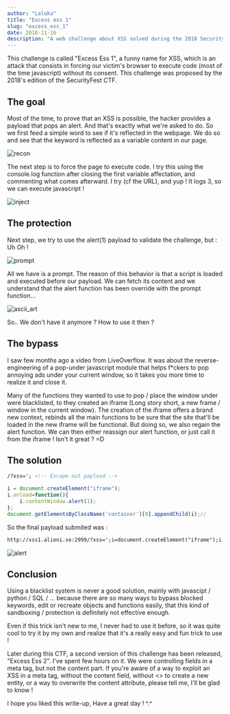 ```yaml
---
author: "Laluka"
title: "Excess ess 1"
slug: "excess_ess_1"
date: 2018-11-16
description: "A web challenge about XSS solved during the 2018 SecurityFest CTF. It's all about finding a bypass in order to execute the 'removed' function alert."
---
```


This challenge is called "Excess Ess 1", a funny name for XSS, which is an attack that consists in forcing our victim's browser to execute code (most of the time javascript) without its consent. This challenge was proposed by the 2018's edition of the SecurityFest CTF.

## The goal
Most of the time, to prove that an XSS is possible, the hacker provides a payload that pops an alert. And that's exactly what we're asked to do. So we first feed a simple word to see if it's reflected in the webpage. We do so and see that the keyword is reflected as a variable content in our page.

<img class="img_100" src="/writeups/security_fest/recon.png" alt="recon" >

The next step is to force the page to execute code. I try this using the console.log function after closing the first variable affectation, and commenting what comes afterward. I try (cf the URL), and yup ! It logs 3, so we can execute javascript !

<img class="img_100" src="/writeups/security_fest/inject.png" alt="inject" >

## The protection
Next step, we try to use the alert(1) payload to validate the challenge, but : Uh Oh !

<img class="img_100" src="/writeups/security_fest/prompt.png" alt="prompt" >

All we have is a prompt. The reason of this behavior is that a script is loaded and executed before our payload. We can fetch its content and we understand that the alert function has been override with the prompt function...

<img class="img_100" src="/writeups/security_fest/ascii_art.png" alt="ascii_art" >

So.. We don't have it anymore ? How to use it then ?

## The bypass
I saw few months ago a video from LiveOverflow. It was about the reverse-engineering of a pop-under javascript module that helps f*ckers to pop annoying ads under your current window, so it takes you more time to realize it and close it.

Many of the functions they wanted to use to pop / place the window under were blacklisted, to they created an iframe (Long story short, a new frame / window in the current window). The creation of the iframe offers a brand new context, rebinds all the main functions to be sure that the site that'll be loaded in the new iframe will be functional. But doing so, we also regain the alert function. We can then either reassign our alert function, or just call it from the iframe ! Isn't it great ? =D

## The solution
```html
/?xss='; <!-- Escape out payload -->
```
```javascript
i = document.createElement("iframe");
i.onload=function(){
    i.contentWindow.alert(1);
};
document.getElementsByClassName('container')[0].appendChild(i);//
```

So the final payload submited was :
```html
http://xss1.alieni.se:2999/?xss=';i=document.createElement("iframe");i.onload=function(){i.contentWindow.alert(1);};document.getElementsByClassName('container')[0].appendChild(i);//
```

<img class="img_100" src="/writeups/security_fest/alert.png" alt="alert" >

## Conclusion
Using a blacklist system is never a good solution, mainly with javascipt / python / SQL / ... because there are so many ways to bypass blocked keywords, edit or recreate objects and functions easily, that this kind of sandboxing / protection is definitely not effective enough.

Even if this trick isn't new to me, I never had to use it before, so it was quite cool to try it by my own and realize that it's a really easy and fun trick to use !

Later during this CTF, a second version of this challenge has been released, "Excess Ess 2". I've spent few hours on it. We were controlling fields in a meta tag, but not the content part. If you're aware of a way to exploit an XSS in a meta tag, without the content field, without <> to create a new entity, or a way to overwrite the content attribute, please tell me, I'll be glad to know !

I hope you liked this write-up,
Have a great day ! ^.^
